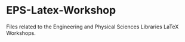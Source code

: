 # EPS-Latex-Workshop

Files related to the Engineering and Physical Sciences Libraries LaTeX Workshops.
